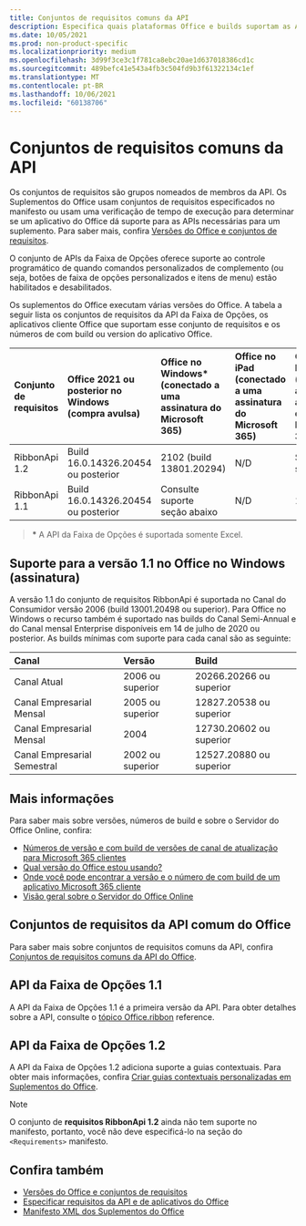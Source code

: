 ```yaml
---
title: Conjuntos de requisitos comuns da API
description: Especifica quais plataformas Office e builds suportam as APIs dinâmicas da faixa de opções.
ms.date: 10/05/2021
ms.prod: non-product-specific
ms.localizationpriority: medium
ms.openlocfilehash: 3d99f3ce3c1f781ca8ebc20ae1d637018386cd1c
ms.sourcegitcommit: 489befc41e543a4fb3c504fd9b3f61322134c1ef
ms.translationtype: MT
ms.contentlocale: pt-BR
ms.lasthandoff: 10/06/2021
ms.locfileid: "60138706"
---
```

# <a name="ribbon-api-requirement-sets"></a>Conjuntos de requisitos comuns da API

Os conjuntos de requisitos são grupos nomeados de membros da API. Os Suplementos do Office usam conjuntos de requisitos especificados no manifesto ou usam uma verificação de tempo de execução para determinar se um aplicativo do Office dá suporte para as APIs necessárias para um suplemento. Para saber mais, confira [Versões do Office e conjuntos de requisitos](../../develop/office-versions-and-requirement-sets.md).

O conjunto de APIs da Faixa de Opções oferece suporte ao controle programático de quando comandos personalizados de complemento (ou seja, botões de faixa de opções personalizados e itens de menu) estão habilitados e desabilitados.

Os suplementos do Office executam várias versões do Office. A tabela a seguir lista os conjuntos de requisitos da API da Faixa de Opções, os aplicativos cliente Office que suportam esse conjunto de requisitos e os números de com build ou version do aplicativo Office.

|  Conjunto de requisitos  | Office 2021 ou posterior no Windows<br>(compra avulsa) | Office no Windows\*<br>(conectado a uma assinatura do Microsoft 365) |  Office no iPad<br>(conectado a uma assinatura do Microsoft 365)  |  Office no Mac\*<br>(conectado a uma assinatura do Microsoft 365)  | Office na Web\*  |  Servidor do Office Online  |
|:-----|:-----|:-----|:-----|:-----|:-----|:-----|
| RibbonApi 1.2  | Build 16.0.14326.20454 ou posterior | 2102 (build 13801.20294) | N/D | Sem suporte | Maio de 2021 | N/D|
| RibbonApi 1.1  | Build 16.0.14326.20454 ou posterior | Consulte suporte<br>seção abaixo | N/D | 16.38 | Novembro de 2020 | N/D|

> **&#42;** A API da Faixa de Opções é suportada somente Excel.

## <a name="support-for-version-11-on-office-on-windows-subscription"></a>Suporte para a versão 1.1 no Office no Windows (assinatura)

A versão 1.1 do conjunto de requisitos RibbonApi é suportada no Canal do Consumidor versão 2006 (build 13001.20498 ou superior). Para Office no Windows o recurso também é suportado nas builds do Canal Semi-Annual e do Canal mensal Enterprise disponíveis em 14 de julho de 2020 ou posterior. As builds mínimas com suporte para cada canal são as seguinte:  

|Canal | Versão | Build|
|:-----|:-----|:-----|
|Canal Atual | 2006 ou superior | 20266.20266 ou superior|
|Canal Empresarial Mensal | 2005 ou superior | 12827.20538 ou superior|
|Canal Empresarial Mensal | 2004 | 12730.20602 ou superior|
|Canal Empresarial Semestral | 2002 ou superior | 12527.20880 ou superior|

## <a name="more-information"></a>Mais informações

Para saber mais sobre versões, números de build e sobre o Servidor do Office Online, confira:

- [Números de versão e com build de versões de canal de atualização para Microsoft 365 clientes](/officeupdates/update-history-microsoft365-apps-by-date)
- [Qual versão do Office estou usando?](https://support.microsoft.com/office/932788b8-a3ce-44bf-bb09-e334518b8b19)
- [Onde você pode encontrar a versão e o número de com build de um aplicativo Microsoft 365 cliente](/officeupdates/update-history-microsoft365-apps-by-date)
- [Visão geral sobre o Servidor do Office Online](/officeonlineserver/office-online-server-overview)

## <a name="office-common-api-requirement-sets"></a>Conjuntos de requisitos da API comum do Office

Para saber mais sobre conjuntos de requisitos comuns da API, confira [Conjuntos de requisitos comuns da API do Office](office-add-in-requirement-sets.md).

## <a name="ribbon-api-11"></a>API da Faixa de Opções 1.1

A API da Faixa de Opções 1.1 é a primeira versão da API. Para obter detalhes sobre a API, consulte o [tópico Office.ribbon](/javascript/api/office/office.ribbon) reference.

## <a name="ribbon-api-12"></a>API da Faixa de Opções 1.2

A API da Faixa de Opções 1.2 adiciona suporte a guias contextuais. Para obter mais informações, confira [Criar guias contextuais personalizadas em Suplementos do Office](../../design/contextual-tabs.md).

> [!NOTE]
> O conjunto de **requisitos RibbonApi 1.2** ainda não tem suporte no manifesto, portanto, você não deve especificá-lo na seção do `<Requirements>` manifesto.

## <a name="see-also"></a>Confira também

- [Versões do Office e conjuntos de requisitos](../../develop/office-versions-and-requirement-sets.md)
- [Especificar requisitos da API e de aplicativos do Office](../../develop/specify-office-hosts-and-api-requirements.md)
- [Manifesto XML dos Suplementos do Office](../../develop/add-in-manifests.md)
